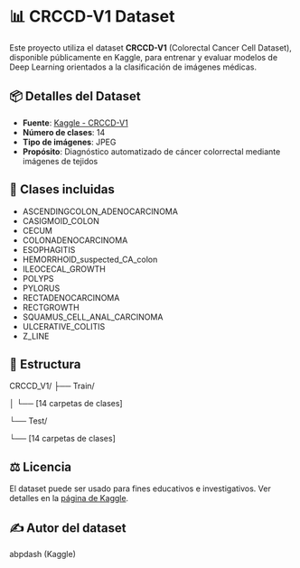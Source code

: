 # 📊 CRCCD-V1 Dataset

Este proyecto utiliza el dataset **CRCCD-V1** (Colorectal Cancer Cell Dataset), disponible públicamente en Kaggle, para entrenar y evaluar modelos de Deep Learning orientados a la clasificación de imágenes médicas.

## 📦 Detalles del Dataset

- **Fuente**: [Kaggle - CRCCD-V1](https://www.kaggle.com/datasets/abpdash/crccd-v1)
- **Número de clases**: 14
- **Tipo de imágenes**: JPEG
- **Propósito**: Diagnóstico automatizado de cáncer colorrectal mediante imágenes de tejidos

## 🧬 Clases incluidas

- ASCENDINGCOLON_ADENOCARCINOMA  
- CASIGMOID_COLON  
- CECUM  
- COLONADENOCARCINOMA  
- ESOPHAGITIS  
- HEMORRHOID_suspected_CA_colon  
- ILEOCECAL_GROWTH  
- POLYPS  
- PYLORUS  
- RECTADENOCARCINOMA  
- RECTGROWTH  
- SQUAMUS_CELL_ANAL_CARCINOMA  
- ULCERATIVE_COLITIS  
- Z_LINE

## 📁 Estructura

CRCCD_V1/
├── Train/

│ └── [14 carpetas de clases]

└── Test/

 └── [14 carpetas de clases]

## ⚖️ Licencia

El dataset puede ser usado para fines educativos e investigativos. Ver detalles en la [página de Kaggle](https://www.kaggle.com/datasets/abpdash/crccd-v1).

## ✍️ Autor del dataset

abpdash (Kaggle)
